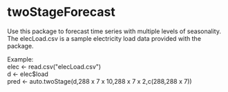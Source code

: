 # twoStageForecast
Use this package to forecast time series with multiple levels of seasonality. <br>
The elecLoad.csv is a sample electricity load data provided with the package. <br>

Example: <br>
elec <- read.csv("elecLoad.csv") <br> 
d <- elec$load <br>
pred <- auto.twoStage(d,288 x 7 x 10,288 x 7 x 2,c(288,288 x 7)) <br> 

